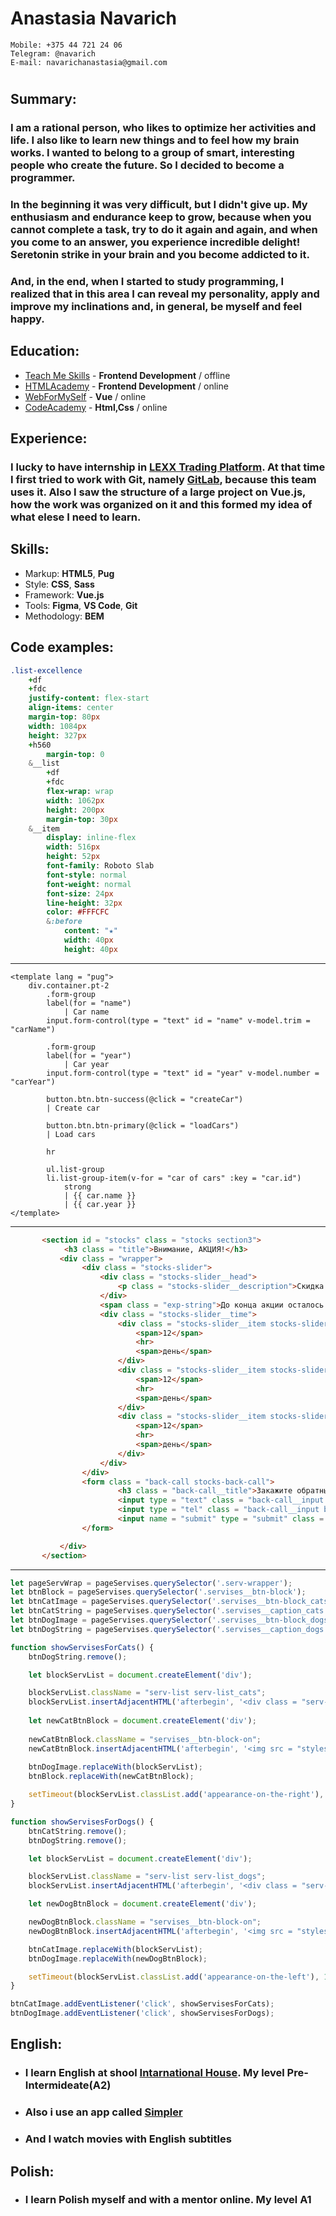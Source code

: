 # Anastasia Navarich
    Mobile: +375 44 721 24 06
    Telegram: @navarich
    E-mail: navarichanastasia@gmail.com
#
 
##  Summary:
### I am a rational person, who likes to optimize her activities and life. I also like to learn new things and to feel how my brain works. I wanted to belong to a group of smart, interesting people who create the future. So I decided to become a programmer. 

### In the beginning it was very difficult, but I didn't give up. My enthusiasm and endurance keep to grow, because when you cannot complete a task, try to do it again and again, and when you come to an answer, you experience incredible delight! Seretonin strike in your brain and you become addicted to it.

### And, in the end, when I started to study programming, I realized that in this area I can reveal my personality, apply and improve my inclinations and, in general, be myself and feel happy.
##  Education:
   +    [Teach Me Skills](https://teachmeskills.by/kursy-programmirovaniya/frontend-html-css-javascript-minsk) - **Frontend Development** / offline
   +    [HTMLAcademy](https://htmlacademy.ru/profile/id887467) - **Frontend Development** / online
   +    [WebForMySelf](https://webformyself.com/vuejs/?utm_medium=systema&utm_source=nashikursi&utm_campaign=vue) - **Vue** / online
   +    [CodeAcademy](https://www.codecademy.com/profiles/0506832725) - **Html,Css** / online

##  Experience:

### I lucky to have internship in [LEXX Trading Platform](https://lexxtg.com). At that time I first tried to work with Git, namely [GitLab](https://gitlab.com/navarichanastasia), because this team uses it. Also I saw the structure of a large project on **Vue.js**, how the work was organized on it and this formed my idea of ​​what elese I need to learn.

##  Skills:
+   Markup: **HTML5**, **Pug**
+   Style: **CSS**, **Sass**
+   Framework: **Vue.js**
+   Tools: **Figma**, **VS Code**, **Git**
+   Methodology: **BEM**
  ##  Code examples:
```Sass
.list-excellence
    +df 
    +fdc
    justify-content: flex-start
    align-items: center
    margin-top: 80px
    width: 1084px
    height: 327px
    +h560
        margin-top: 0
    &__list
        +df
        +fdc
        flex-wrap: wrap
        width: 1062px
        height: 200px
        margin-top: 30px
    &__item
        display: inline-flex
        width: 516px
        height: 52px
        font-family: Roboto Slab
        font-style: normal
        font-weight: normal
        font-size: 24px
        line-height: 32px
        color: #FFFCFC
        &:before
            content: "★"
            width: 40px
            height: 40px
```
<hr>

```Pug 
<template lang = "pug">
    div.container.pt-2
        .form-group
        label(for = "name")
            | Car name
        input.form-control(type = "text" id = "name" v-model.trim = "carName")

        .form-group
        label(for = "year")
            | Car year
        input.form-control(type = "text" id = "year" v-model.number = "carYear")

        button.btn.btn-success(@click = "createCar")
        | Create car

        button.btn.btn-primary(@click = "loadCars")
        | Load cars

        hr

        ul.list-group
        li.list-group-item(v-for = "car of cars" :key = "car.id")
            strong
            | {{ car.name }} 
            | {{ car.year }}
</template> 
```


<hr>


```html
       <section id = "stocks" class = "stocks section3">
            <h3 class = "title">Внимание, АКЦИЯ!</h3>
           <div class = "wrapper">
                <div class = "stocks-slider">
                    <div class = "stocks-slider__head">
                        <p class = "stocks-slider__description">Скидка на груминг 20% до 21 апреля</p>
                    </div>
                    <span class = "exp-string">До конца акции осталось:</span>
                    <div class = "stocks-slider__time">
                        <div class = "stocks-slider__item stocks-slider__item_day">
                            <span>12</span>
                            <hr>
                            <span>день</span>
                        </div>
                        <div class = "stocks-slider__item stocks-slider__item_hour">
                            <span>12</span>
                            <hr>
                            <span>день</span>
                        </div>
                        <div class = "stocks-slider__item stocks-slider__item_minute">
                            <span>12</span>
                            <hr>
                            <span>день</span>
                        </div>
                    </div>
                </div>
                <form class = "back-call stocks-back-call">
                        <h3 class = "back-call__title">Закажите обратный звонок</h3>
                        <input type = "text" class = "back-call__input back-call__input_name" placeholder="Порода и имя">
                        <input type = "tel" class = "back-call__input back-call__input_tel" placeholder="Номер телефона">
                        <input name = "submit" type = "submit" class = "back-call__input back-call__input_btn" value = "Заказать">
                </form>

           </div>
       </section> 
```


<hr>



```JavaScript
let pageServWrap = pageServises.querySelector('.serv-wrapper');
let btnBlock = pageServises.querySelector('.servises__btn-block');
let btnCatImage = pageServises.querySelector('.servises__btn-block_cats');
let btnCatString = pageServises.querySelector('.servises__caption_cats');
let btnDogImage = pageServises.querySelector('.servises__btn-block_dogs');
let btnDogString = pageServises.querySelector('.servises__caption_dogs');

function showServisesForCats() {
    btnDogString.remove();

    let blockServList = document.createElement('div');

    blockServList.className = "serv-list serv-list_cats";
    blockServList.insertAdjacentHTML('afterbegin', '<div class = "serv-list__wrapper"><ul class = "serv-list__item"><span>Груминг</span></ul><ul class = "serv-list__item"><span>Магазин</span></ul><ul class = "serv-list__item"><span>Маникюр</span></ul><ul class = "serv-list__item"><span>Дрессировка</span></ul><ul class = "serv-list__item"><span>Магазин</span></ul><ul class = "serv-list__item"><span>Массаж</span></ul></div>');
    
    let newCatBtnBlock = document.createElement('div');
    
    newCatBtnBlock.className = "servises__btn-block-on";
    newCatBtnBlock.insertAdjacentHTML('afterbegin', '<img src = "styles/img/bbb.png" class = "servises__btn-block-on_cats"></img>');
    
    btnDogImage.replaceWith(blockServList);
    btnBlock.replaceWith(newCatBtnBlock);

    setTimeout(blockServList.classList.add('appearance-on-the-right'), 10000);
}

function showServisesForDogs() {
    btnCatString.remove();
    btnDogString.remove();

    let blockServList = document.createElement('div');

    blockServList.className = "serv-list serv-list_dogs";
    blockServList.insertAdjacentHTML('afterbegin', '<div class = "serv-list__wrapper"><ul class = "serv-list__item"><span>Груминг</span></ul><ul class = "serv-list__item"><span>Магазин</span></ul><ul class = "serv-list__item"><span>Маникюр</span></ul><ul class = "serv-list__item"><span>Дрессировка</span></ul><ul class = "serv-list__item"><span>Магазин</span></ul><ul class = "serv-list__item"><span>Массаж</span></ul></div>');

    let newDogBtnBlock = document.createElement('div');

    newDogBtnBlock.className = "servises__btn-block-on";
    newDogBtnBlock.insertAdjacentHTML('afterbegin', '<img src = "styles/img/druk.png" class = "servises__btn-block-on_dogs"></img>');

    btnCatImage.replaceWith(blockServList);
    btnDogImage.replaceWith(newDogBtnBlock);

    setTimeout(blockServList.classList.add('appearance-on-the-left'), 10000);
}

btnCatImage.addEventListener('click', showServisesForCats);
btnDogImage.addEventListener('click', showServisesForDogs);
```
##  English:
+   ### I learn English at shool [Intarnational House](https://www.ih.by). My level **Pre-Intermideate(A2)**
+   ### Also i use an app called [Simpler](https://play.google.com/store/apps/details?id=ru.zengalt.simpler&hl=ru)
+   ### And I watch movies with  English subtitles


##  Polish:
+   ### I learn Polish myself and with a mentor online. My level **A1**
